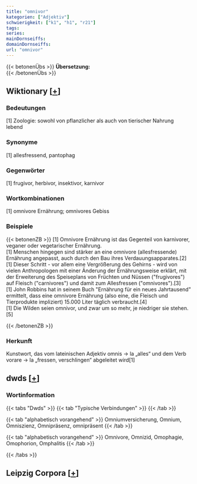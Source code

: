 ```yaml
---
title: "omnivor"
kategorien: ["Adjektiv"]
schwierigkeit: ["k1", "h1", "r21"]
tags:
series:
mainDornseiffs:
domainDornseiffs:
url: "omnivor"
---
```


{{< betonenÜbs >}}
**Übersetzung:**  
{{< /betonenÜbs >}}

## Wiktionary [[+](https://de.wiktionary.org/wiki/omnivor)]

### Bedeutungen
[1] Zoologie: sowohl von pflanzlicher als auch von tierischer Nahrung lebend  

### Synonyme
[1] allesfressend, pantophag  

### Gegenwörter
[1] frugivor, herbivor, insektivor, karnivor  

### Wortkombinationen
[1] omnivore Ernährung; omnivores Gebiss  

### Beispiele
{{< betonenZB >}}
[1] Omnivore Ernährung ist das Gegenteil von karnivorer, veganer oder vegetarischer Ernährung.  
[1] Menschen hingegen sind stärker an eine omnivore (allesfressende) Ernährung angepasst, auch durch den Bau ihres Verdauungsapparates.[2]  
[1] Dieser Schritt - vor allem eine Vergrößerung des Gehirns - wird von vielen Anthropologen mit einer Änderung der Ernährungsweise erklärt, mit der Erweiterung des Speiseplans von Früchten und Nüssen ("frugivores") auf Fleisch ("carnivores") und damit zum Allesfressen ("omnivores").[3]  
[1] John Robbins hat in seinem Buch "Ernährung für ein neues Jahrtausend" ermittelt, dass eine omnivore Ernährung (also eine, die Fleisch und Tierprodukte impliziert) 15.000 Liter täglich verbraucht.[4]  
[1] Die Wilden seien omnivor, und zwar um so mehr, je niedriger sie stehen.[5]  

{{< /betonenZB >}}
### Herkunft
Kunstwort, das vom lateinischen Adjektiv omnis → la „alles“ und dem Verb vorare → la „fressen, verschlingen“ abgeleitet wird[1]  



## dwds [[+](https://www.dwds.de/wb/omnivor)]

### Wortinformation
{{< tabs "Dwds" >}}
{{< tab "Typische Verbindungen" >}}
{{< /tab >}}

{{< tab "alphabetisch vorangehend" >}}
Omniumversicherung, Omnium, Omniszienz, Omnipräsenz, omnipräsent
{{< /tab >}}

{{< tab "alphabetisch vorangehend" >}}
Omnivore, Omnizid, Omophagie, Omophorion, Omphalitis
{{< /tab >}}

{{< /tabs >}}

## Leipzig Corpora [[+](https://corpora.uni-leipzig.de/en/res?word=omnivor&corpusId=deu_newscrawl-public_2018)]


